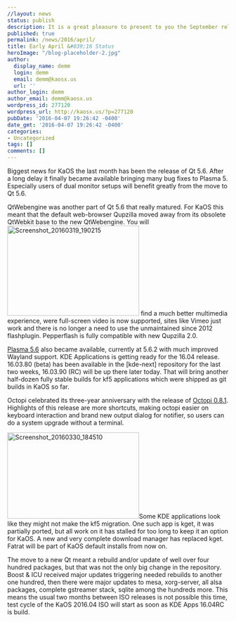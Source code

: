 ```yaml
---
//layout: news
status: publish
description: It is a great pleasure to present to you the September release of a new stable ISO.
published: true
permalink: /news/2016/april/
title: Early April &#039;16 Status
heroImage: "/blog-placeholder-2.jpg"
author:
  display_name: demm
  login: demm
  email: demm@kaosx.us
  url: ''
author_login: demm
author_email: demm@kaosx.us
wordpress_id: 277120
wordpress_url: http://kaosx.us/?p=277120
pubDate: '2016-04-07 19:26:42 -0400'
date_gmt: '2016-04-07 19:26:42 -0400'
categories:
- Uncategorized
tags: []
comments: []
---
```

<p>Biggest news for KaOS the last month has been the release of Qt 5.6.  After a long delay it finally became available bringing many bug fixes to Plasma 5.  Especially users of dual monitor setups will benefit greatly from the move to Qt 5.6.</p>
<p>QtWebengine was another part of Qt 5.6 that really matured.  For KaOS this meant that the default web-browser Qupzilla moved away from its obsolete QtWebkit base to the new QtWebengine.  You will<a href="/wp-content/uploads/2016/04/Screenshot_20160319_190215.png" rel="attachment wp-att-277121"><img src="/wp-content/uploads/2016/04/Screenshot_20160319_190215-300x205.png" alt="Screenshot_20160319_190215" width="300" height="205" class="alignright size-medium wp-image-277121" /></a> find a much better multimedia experience, were full-screen video is now supported, sites like Vimeo just work and there is no longer a need to use the unmaintained since 2012 flashplugin.  Pepperflash is fully compatible with new Qupzilla 2.0.</p>
<p><a class="fancybox-iframe" href="https://www.kde.org/announcements/plasma-5.6.0.php" title="plasma 5.5.5">Plasma 5.6</a> also became available, currently at 5.6.2 with much improved Wayland support.  KDE Applications is getting ready for the 16.04 release.  16.03.80 (beta) has been available in the [kde-next] repository for the last two weeks, 16.03.90 (RC) will be up there later today.  That will bring another half-dozen fully stable builds for kf5 applications which were shipped as git builds in KaOS so far.</p>
<p>Octopi celebrated its three-year anniversary with the release of <a class="fancybox-iframe" href="https://octopiproject.wordpress.com/2016/03/27/third-year-anniversary/" title="octopi 3 yrs">Octopi 0.8.1</a>.  Highlights of this release are more shortcuts, making octopi easier on keyboard interaction and brand new output dialog for notifier, so users can do a system upgrade without a terminal.</p>
<p><a href="/wp-content/uploads/2016/04/Screenshot_20160330_184510.png" rel="attachment wp-att-277125"><img src="/wp-content/uploads/2016/04/Screenshot_20160330_184510-300x196.png" alt="Screenshot_20160330_184510" width="300" height="196" class="alignleft size-medium wp-image-277125" /></a>Some KDE applications look like they might not make the kf5 migration.  One such app is kget, it was partially ported, but all work on it has stalled for too long to keep it an option for KaOS.  A new and very complete download manager has replaced kget.  Fatrat will be part of KaOS default installs from now on.</p>
<p>The move to a new Qt meant a rebuild and/or update of well over four hundred packages, but that was not the only big change in the repository.  Boost & ICU received major updates triggering needed rebuilds to another one hundred, then there were major updates to mesa, xorg-server, all alsa packages, complete gstreamer stack, sqlite among the hundreds more.  This means the usual two months between ISO releases is not possible this time, test cycle of the KaOS 2016.04 ISO will start as soon as KDE Apps 16.04RC is build.</p>
